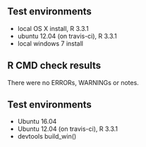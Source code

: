 ## Test environments
* local OS X install, R 3.3.1
* ubuntu 12.04 (on travis-ci), R 3.3.1
* local windows 7 install

## R CMD check results
There were no ERRORs, WARNINGs or notes.

## Test environments
* Ubuntu 16.04
* Ubuntu 12.04 (on travis-ci), R 3.3.1
* devtools build_win()
